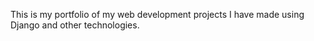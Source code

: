 This is my portfolio of my web development projects I have made using Django and other technologies.
